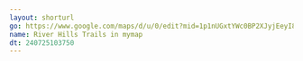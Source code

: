 ```yaml
---
layout: shorturl
go: https://www.google.com/maps/d/u/0/edit?mid=1p1nUGxtYWc0BP2XJyjEeyI8lJtJLwtk&ll=27.879264655550447%2C-82.20737201441442&z=15
name: River Hills Trails in mymap
dt: 240725103750
---
```

